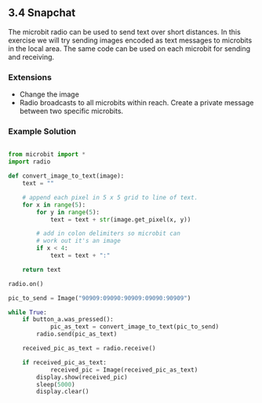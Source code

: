 ## 3.4 Snapchat

The microbit radio can be used to send text over short distances. In this exercise we will try sending images encoded as text
messages to microbits in the local area. The same code can be used on each microbit for sending and receiving.


### Extensions

* Change the image
* Radio broadcasts to all microbits within reach. Create a private message between two specific microbits.


### Example Solution

```python

from microbit import *
import radio

def convert_image_to_text(image):
    text = ""

    # append each pixel in 5 x 5 grid to line of text.
    for x in range(5):
        for y in range(5):
            text = text + str(image.get_pixel(x, y))

        # add in colon delimiters so microbit can
        # work out it's an image
        if x < 4:
            text = text + ":"

    return text

radio.on()

pic_to_send = Image("90909:09090:90909:09090:90909")

while True:
    if button_a.was_pressed():
    		pic_as_text = convert_image_to_text(pic_to_send)
		radio.send(pic_as_text)

    received_pic_as_text = radio.receive()

    if received_pic_as_text:
    		received_pic = Image(received_pic_as_text)
       	display.show(received_pic)
       	sleep(5000)
       	display.clear()

```
